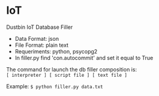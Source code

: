 # IoT
Dustbin IoT Database Filler

- Data Format: json
- File Format: plain text
- Requeriments: python, psycopg2
- In filler.py find 'con.autocommit' and set it equal to True

The command for launch the db filler composition is: <br>
`[ interpreter ] [ script file ] [ text file ]`

Example: `$ python filler.py data.txt`

